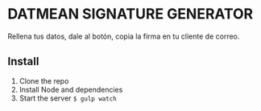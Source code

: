 # DATMEAN SIGNATURE GENERATOR

Rellena tus datos, dale al botón, copia la firma en tu cliente de correo.

## Install

1. Clone the repo
2. Install Node and dependencies
3. Start the server `$ gulp watch`
